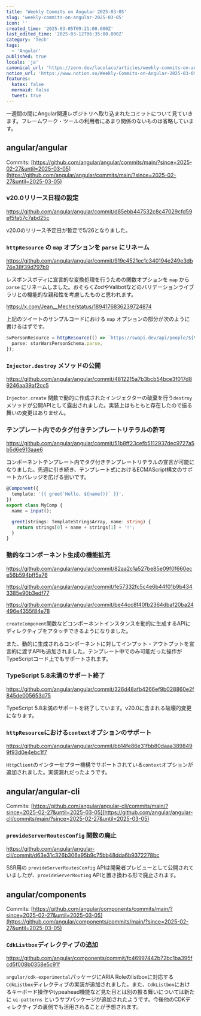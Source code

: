 ```yaml
---
title: 'Weekly Commits on Angular 2025-03-05'
slug: 'weekly-commits-on-angular-2025-03-05'
icon: ''
created_time: '2025-03-05T09:21:00.000Z'
last_edited_time: '2025-03-12T06:35:00.000Z'
category: 'Tech'
tags:
  - 'Angular'
published: true
locale: 'ja'
canonical_url: 'https://zenn.dev/lacolaco/articles/weekly-commits-on-angular-2025-03-05'
notion_url: 'https://www.notion.so/Weekly-Commits-on-Angular-2025-03-05-1b43521b014a80448298efca294f5fde'
features:
  katex: false
  mermaid: false
  tweet: true
---
```


一週間の間にAngular関連レポジトリへ取り込まれたコミットについて見ていきます。フレームワーク・ツールの利用者にあまり関係のないものは省略しています。

## angular/angular

Commits: [https://github.com/angular/angular/commits/main/?since=2025-02-27&until=2025-03-05](https://github.com/angular/angular/commits/main/?since=2025-02-27&until=2025-03-05)

### v20.0リリース日程の設定

https://github.com/angular/angular/commit/d85ebb447532c8c47029cfd59ef5fa57c7abd25c

v20.0のリリース予定日が暫定で5/26となりました。

### `httpResource` の `map` オプションを `parse` にリネーム

https://github.com/angular/angular/commit/919c4521ec1c340194e249e3db74e38f39d797b9

レスポンスボディに宣言的な変換処理を行うための関数オプションを `map` から `parse` にリネームしました。おそらくZodやValibotなどのバリデーションライブラリとの機能的な親和性を考慮したものと思われます。

https://x.com/Jean__Meche/status/1894176836239724874

上記のツイートのサンプルコードにおける `map` オプションの部分が次のように書けるはずです。

```ts
swPersonResource = httpResource(() => `https://swapi.dev/api/people/${this.id()}`, {
  parse: starWarsPersonSchema.parse,
});
```

### `Injector.destroy` メソッドの公開

https://github.com/angular/angular/commit/4812215a7b3bcb54bce3f017d89246aa39af2cc5

`Injector.create` 関数で動的に作成されたインジェクターの破棄を行う`destroy`メソッドが公開APIとして露出されました。実装上はもともと存在したので振る舞いの変更はありません。

### テンプレート内でのタグ付きテンプレートリテラルの許可

https://github.com/angular/angular/commit/51b8ff23cefb5112937dec9727a5b5d6e913aae6

コンポーネントテンプレート内でタグ付きテンプレートリテラルの宣言が可能になりました。先週に引き続き、テンプレート式におけるECMAScript構文のサポートカバレッジを広げる狙いです。

```ts
@Component({
  template: '{{ greet`Hello, ${name()}` }}',
})
export class MyComp {
  name = input();

  greet(strings: TemplateStringsArray, name: string) {
    return strings[0] + name + strings[1] + '!';
  }
}
```

### 動的なコンポーネント生成の機能拡充

https://github.com/angular/angular/commit/82aa2c1a527be85e09f0f660ece56b594bff5a76

https://github.com/angular/angular/commit/fe57332fc5c4e6b44f01b9b4343385e90b3edf77

https://github.com/angular/angular/commit/be44cc8f40fb2364dbaf20ba24496e4355f84e78

`createComponent`関数などコンポーネントインスタンスを動的に生成するAPIにディレクティブをアタッチできるようになりました。

また、動的に生成されるコンポーネントに対してインプット・アウトプットを宣言的に渡すAPIも追加されました。テンプレート中でのみ可能だった操作がTypeScriptコード上でもサポートされます。

### TypeScript 5.8未満のサポート終了

https://github.com/angular/angular/commit/326d48afb4266ef9b028860e2f845de005653d75

TypeScript 5.8未満のサポートを終了しています。v20.0に含まれる破壊的変更になります。

### `httpResource`における`context`オプションのサポート

https://github.com/angular/angular/commit/bb14fe86e31fbb80daaa3898499f93d0e4ebc1f7

`HttpClient`のインターセプター機構でサポートされている`context`オプションが追加されました。実装漏れだったようです。

## angular/angular-cli

Commits: [https://github.com/angular/angular-cli/commits/main/?since=2025-02-27&until=2025-03-05](https://github.com/angular/angular-cli/commits/main/?since=2025-02-27&until=2025-03-05)

### `provideServerRoutesConfig` 関数の廃止

https://github.com/angular/angular-cli/commit/d63e31c326b306a95b9c75bb48dda6b9372278bc

SSR用の `provideServerRoutesConfig` APIは開発者プレビューとして公開されていましたが、`provideServerRouting` APIと置き換わる形で廃止されます。

## angular/components

Commits: [https://github.com/angular/components/commits/main/?since=2025-02-27&until=2025-03-05](https://github.com/angular/components/commits/main/?since=2025-02-27&until=2025-03-05)

### `CdkListbox`ディレクティブの追加

https://github.com/angular/components/commit/fc46997442b72bc1ba395fcd5f008b0358e5c91f

`angular/cdk-experimental`パッケージにARIA Roleのlistboxに対応する`CdkListbox`ディレクティブの実装が追加されました。また、`CdkListbox`におけるキーボード操作やtypeahead機能など見た目とは別の振る舞いについては新たに `ui-patterns` というサブパッケージが追加されたようです。今後他のCDKディレクティブの裏側でも活用されることが予想されます。
